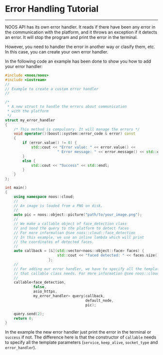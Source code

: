 # Error Handling Tutorial
-----

NOOS API has its own error handler. It reads if there have been any error in the communication
with the platform, and it throws an exception if it detects an error. It will stop the program
and print the error in the terminal.

However, you need to handler the error in another way or clasify them, etc. In this case, you can
create your own error handler.

In the following code an example has been done to show you how to add your error handler:

```cpp
#include <noos/noos>
#include <iostream>
// 
// Example to create a custom error handler
// 

/*
 * A new struct to handle the errors about communication
 * with the platform
 */
struct my_error_handler
{
    /* This method is compulsory. It will manage the errors */
    void operator()(boost::system::error_code & error) const
    {
        if (error.value() != 0) {
            std::cout << "Error value: " << error.value() <<
                        " Error message: " << error.message() << std::endl; 
        }
        else {
            std::cout << "Success" << std::endl;
        }
    }
};

int main()
{
    using namespace noos::cloud;
    // 
    // An image is loaded from a PNG on disk.
    // 
    auto pic = noos::object::picture("path/to/your_image.png");
    // 
    // We make a callable object of face_detection class 
    // and send the query to the platform to detect faces 
    // For more information @see noos::cloud::face_detection
    // In this example, we use an inline lambda which will print
    // the coordinates of detected faces.
    //      
    auto callback = [&](std::vector<noos::object::face> faces) { 
                        std::cout << "faced detected: " << faces.size() << std::endl;
                    };
    //
    // For adding our error handler, we have to specify all the template parameters
    // that callable class needs. For more information @see noos::cloud::callable
    //
    callable<face_detection,
             false,
             asio_https,
             my_error_handler> query(callback, 
                                     default_node, 
                                     pic);

    query.send(2);
    return 0;
}
```

In the example the new error handler just print the error in the terminal or `success` if not.
The difference here is that the constructor of `callable` needs to specify all the template parameters 
(`service`, `keep_alive`, `socket_type` and `error_handler`).
